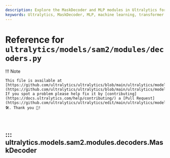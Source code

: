 ```yaml
---
description: Explore the MaskDecoder and MLP modules in Ultralytics for efficient mask prediction using transformer architecture. Detailed attributes, functionalities, and implementation.
keywords: Ultralytics, MaskDecoder, MLP, machine learning, transformer architecture, mask prediction, neural networks, PyTorch modules
---
```


# Reference for `ultralytics/models/sam2/modules/decoders.py`

!!! Note

    This file is available at [https://github.com/ultralytics/ultralytics/blob/main/ultralytics/models/sam2/modules/decoders.py](https://github.com/ultralytics/ultralytics/blob/main/ultralytics/models/sam2/modules/decoders.py). If you spot a problem please help fix it by [contributing](https://docs.ultralytics.com/help/contributing/) a [Pull Request](https://github.com/ultralytics/ultralytics/edit/main/ultralytics/models/sam2/modules/decoders.py) 🛠️. Thank you 🙏!

<br>

## ::: ultralytics.models.sam2.modules.decoders.MaskDecoder

<br><br>
